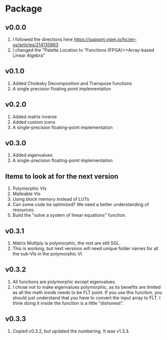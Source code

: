 # Package

## v0.0.0
1. I followed the directions here https://support.vipm.io/hc/en-us/articles/214135863
1. I changed the "Palette Location to "Functions (FPGA)>>Array-based Linear Algebra"

## v0.1.0
1. Added Cholesky Decomposition and Transpose functions
1. A single precision floating point implementation

## v0.2.0
1. Added matrix inverse
1. Added custom icons
1. A single-precision floating-point implementation

## v0.3.0
1. Added eigenvalues
1. A single-precision floating-point implementation

## Items to look at for the next version
1. Polymorphic VIs
1. Malleable VIs
1. Using block memory instead of LUTs
1. Can some code be optimized? We need a better understanding of resources. 
1. Build the "solve a system of linear equations" function. 

## v0.3.1
1. Matrix Multiply is polymorphic, the rest are still SGL. 
1. This is working, but next versions will need unique folder names for all the sub-VIs in the polymorphic VI. 

## v0.3.2
1. All functions are polymorphic except eigenvalues.
1. I chose not to make eigenvalues polymorphic, as its benefits are limited as all the math inside needs to be FLT point. If you use this function, you should just understand that you have to convert the input array to FLT. I think doing it inside the function is a little "dishonest".

## v0.3.3
1. Copied v0.3.2, but updated the numbering. It was v1.3.3.











